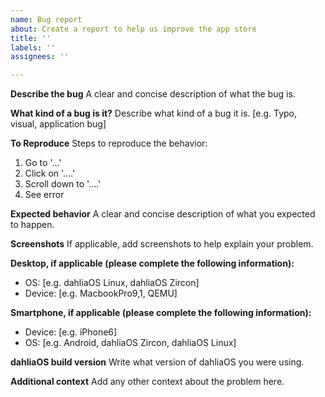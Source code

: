 ```yaml
---
name: Bug report
about: Create a report to help us improve the app store
title: ''
labels: ''
assignees: ''

---
```


**Describe the bug**
A clear and concise description of what the bug is.

**What kind of a bug is it?**
Describe what kind of a bug it is. [e.g. Typo, visual, application bug]

**To Reproduce**
Steps to reproduce the behavior:
1. Go to '...'
2. Click on '....'
3. Scroll down to '....'
4. See error

**Expected behavior**
A clear and concise description of what you expected to happen.

**Screenshots**
If applicable, add screenshots to help explain your problem.

**Desktop, if applicable (please complete the following information):**
 - OS: [e.g. dahliaOS Linux, dahliaOS Zircon]
 - Device: [e.g. MacbookPro9,1, QEMU]

**Smartphone, if applicable (please complete the following information):**
 - Device: [e.g. iPhone6]
 - OS: [e.g. Android, dahliaOS Zircon, dahliaOS Linux]

**dahliaOS build version**
Write what version of dahliaOS you were using.

**Additional context**
Add any other context about the problem here.